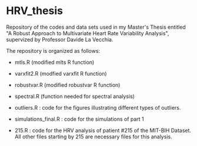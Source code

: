 # HRV_thesis
Repository of the codes and data sets used in my Master's Thesis entitled "A Robust Approach to Multivariate Heart Rate Variability Analysis", supervized by Professor Davide La Vecchia.

The repository is organized as follows:
- mtls.R (modified mlts R function)
- varxfit2.R (modfied varxfit R function)
- robustvar.R (modified robustvar R function)
- spectral.R (function needed for spectral analysis)

- outliers.R : code for the figures illustrating different types of outliers.
- simulations_final.R : code for the simulations of part 1

- 215.R : code for the HRV analysis of patient #215 of the MIT-BIH Dataset. All other files starting by 215 are necessary files for this analysis.


